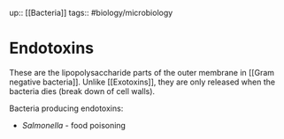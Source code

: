 up:: [[Bacteria]]
tags:: #biology/microbiology 

# Endotoxins

These are the lipopolysaccharide parts of the outer membrane in [[Gram negative bacteria]]. Unlike [[Exotoxins]], they are only released when the bacteria dies (break down of cell walls).

Bacteria producing endotoxins:
- *Salmonella* - food poisoning